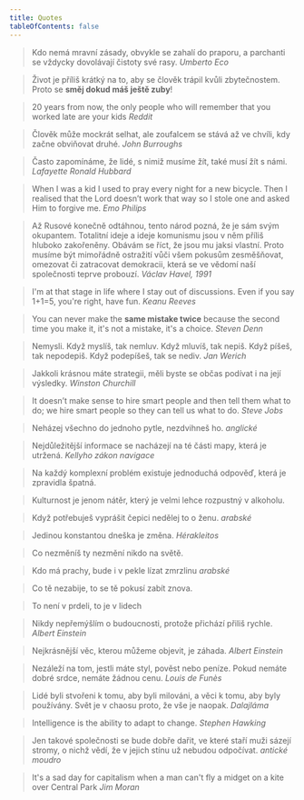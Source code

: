 ```yaml
---
title: Quotes
tableOfContents: false
---
```


> Kdo nemá mravní zásady, obvykle se zahalí do praporu, a parchanti se vždycky dovolávají čistoty své rasy.
> _Umberto Eco_

> Život je příliš krátký na to, aby se člověk trápil kvůli zbytečnostem. Proto se **směj dokud máš ještě zuby**!

> 20 years from now, the only people who will remember that you worked late are your kids
> _Reddit_

> Člověk může mockrát selhat, ale zoufalcem se stává až ve chvíli, kdy začne obviňovat druhé.
> _John Burroughs_

> Často zapomínáme, že lidé, s nimiž musíme žít, také musí žít s námi.
> _Lafayette Ronald Hubbard_

> When I was a kid I used to pray every night for a new bicycle. Then I realised that the Lord doesn’t work that way so I stole one and asked Him to forgive me.
> _Emo Philips_

> Až Rusové konečně odtáhnou, tento národ pozná, že je sám svým okupantem. Totalitní ideje a ideje komunismu jsou v něm příliš hluboko zakořeněny.
> Obávám se říct, že jsou mu jaksi vlastní. Proto musíme být mimořádně ostražití vůči všem pokusům zesměšňovat, omezovat či zatracovat
> demokracii, která se ve vědomí naší společnosti teprve probouzí.
> _Václav Havel, 1991_

> I'm at that stage in life where I stay out of discussions. Even if you say 1+1=5, you're right, have fun.
> _Keanu Reeves_

> You can never make the **same mistake twice** because the second time you make it, it's not a mistake, it's a choice.
> _Steven Denn_

> Nemysli. Když myslíš, tak nemluv. Když mluvíš, tak nepiš.
> Když píšeš, tak nepodepiš. Když podepíšeš, tak se nediv.
> _Jan Werich_

> Jakkoli krásnou máte strategii, měli byste se občas podívat i na její výsledky.
> _Winston Churchill_

> It doesn’t make sense to hire smart people and then tell them what to do;
> we hire smart people so they can tell us what to do.
> _Steve Jobs_

> Neházej všechno do jednoho pytle, nezdvihneš ho.
> _anglické_

> Nejdůležitější informace se nacházejí na té části mapy, která je utržená.
> _Kellyho zákon navigace_

> Na každý komplexní problém existuje jednoduchá odpověď, která je zpravidla špatná.

> Kulturnost je jenom nátěr, který je velmi lehce rozpustný v alkoholu.

> Když potřebuješ vyprášit čepici nedělej to o ženu.
> _arabské_

> Jedinou konstantou dneška je změna.
> _Hérakleitos_

> Co nezměníš ty nezmění nikdo na světě.

> Kdo má prachy, bude i v pekle lízat zmrzlinu
> _arabské_

> Co tě nezabije, to se tě pokusí zabít znova.

> To není v prdeli, to je v lidech

> Nikdy nepřemýšlím o budoucnosti, protože přichází přiliš rychle.
> _Albert Einstein_

> Nejkrásnější věc, kterou můžeme objevit, je záhada.
> _Albert Einstein_

> Nezáleží na tom, jestli máte styl, pověst nebo peníze. Pokud nemáte dobré srdce, nemáte žádnou cenu.
> _Louis de Funès_

> Lidé byli stvořeni k tomu, aby byli milováni, a věci k tomu, aby byly používány. Svět je v chaosu proto, že vše je naopak.
> _Dalajláma_

> Intelligence is the ability to adapt to change.
> _Stephen Hawking_

> Jen takové společnosti se bude dobře dařit, ve které staří muži sázejí stromy, o nichž vědí, že v jejich stínu už nebudou odpočívat.
> _antické moudro_

> It's a sad day for capitalism when a man can't fly a midget on a kite over Central Park
> _Jim Moran_
